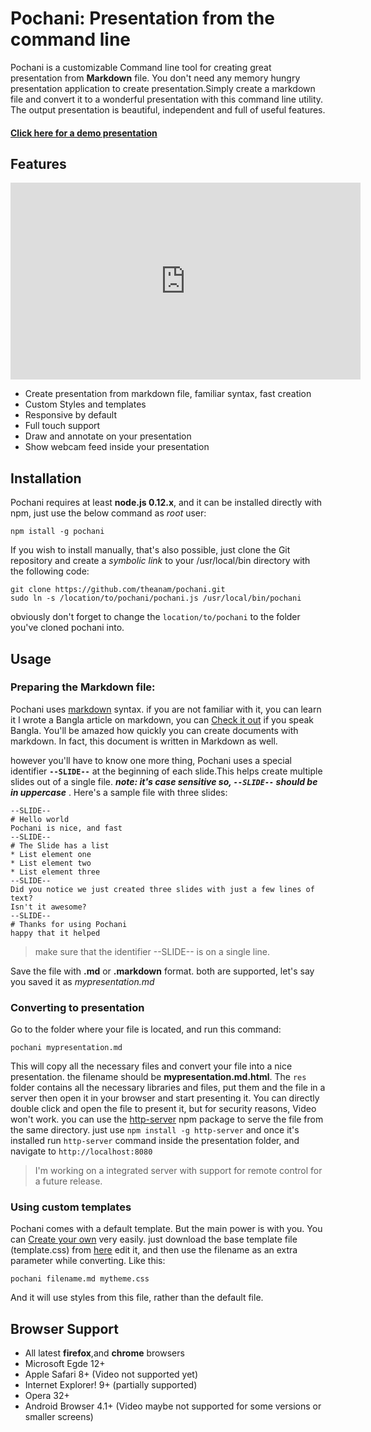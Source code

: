 Pochani: Presentation from the command line
=====

Pochani is a customizable Command line tool for creating great presentation from __Markdown__ file. You don't need any memory hungry presentation application to create presentation.Simply create a markdown file and convert it to a wonderful presentation with this command line utility. The output presentation is beautiful, independent and full of useful features.

#### [Click here for a demo presentation](//theanam.github.io/pochani/test/test.md.html)

## Features

<iframe width="560" height="315" src="https://www.youtube.com/embed/8GHT-bRi-ec" frameborder="0" allowfullscreen></iframe>

* Create presentation from markdown file, familiar syntax, fast creation
* Custom Styles and templates
* Responsive by default
* Full touch support
* Draw and annotate on your presentation
* Show webcam feed inside your presentation


## Installation

Pochani requires at least **node.js 0.12.x**, and it can be installed directly with npm, just use the below command as *root* user:

    npm istall -g pochani
    
If you wish to install manually, that's also possible, just clone the Git repository and create a *symbolic link* to your /usr/local/bin directory with the following code:

    git clone https://github.com/theanam/pochani.git
    sudo ln -s /location/to/pochani/pochani.js /usr/local/bin/pochani
    
obviously don't forget to change the `location/to/pochani` to the folder you've cloned pochani into. 

## Usage

### Preparing the Markdown file:
Pochani uses [markdown](//daringfireball.net/projects/markdown/) syntax. if you are not familiar with it, you can learn it I wrote a Bangla article on markdown, you can [Check it out](http://blog.anam.co/node/7) if you speak Bangla. You'll be amazed how quickly you can create documents with markdown. In fact, this document is written in Markdown as well.

however you'll have to know one more thing, Pochani uses a special identifier **`--SLIDE--`** at the beginning of each slide.This helps create multiple slides out of a single file. **_note: it's case sensitive so, `--SLIDE--` should be in uppercase_** . Here's a sample file with three slides:

    --SLIDE--
    # Hello world
    Pochani is nice, and fast
    --SLIDE--
    # The Slide has a list
    * List element one
    * List element two
    * List element three
    --SLIDE--
    Did you notice we just created three slides with just a few lines of text?
    Isn't it awesome?
    --SLIDE--
    # Thanks for using Pochani
    happy that it helped

> make sure that the identifier --SLIDE-- is on a single line.

Save the file with **.md** or **.markdown** format. both are supported, let's say you saved it as *mypresentation.md*

### Converting to presentation
Go to the folder where your file is located, and run this command:

    pochani mypresentation.md
     
This will copy all the necessary files and convert your file into a nice presentation. the filename should be **mypresentation.md.html**. The `res` folder contains all the necessary libraries and files, put them and the file in a server then open it in your browser and start presenting it. You can directly double click and open the file to present it, but for security reasons, Video won't work. you can use the [http-server](//www.npmjs.com/package/http-server) npm package to serve the file from the same directory. just use `npm install -g http-server` and once it's installed run `http-server` command inside the presentation folder, and navigate to `http://localhost:8080`

> I'm working on a integrated server with support for remote control for a future release.

### Using custom templates

Pochani comes with a default template. But the main power is with you. You can [Create your own](//github.com/theanam/pochani/blob/master/templating) very easily. just download the base template file (template.css) from [here](//github.com/theanam/pochani/tree/master/templating) edit it, and then use the filename as an extra parameter while converting. Like this:

    pochani filename.md mytheme.css

And it will use styles from this file, rather than the default file.

## Browser Support

* All latest **firefox**,and **chrome** browsers
* Microsoft Egde 12+
* Apple Safari 8+ (Video not supported yet)
* Internet Explorer! 9+ (partially supported)
* Opera 32+
* Android Browser 4.1+ (Video maybe not supported for some versions or smaller screens)
